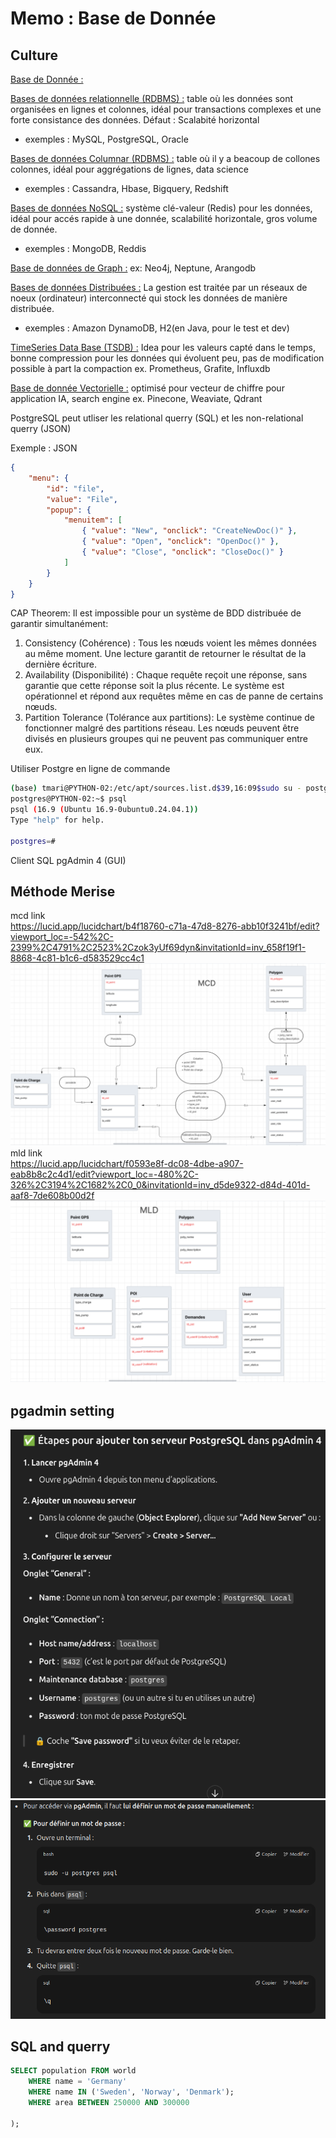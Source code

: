 # Memo : Base de Donnée

## Culture
<ins>Base de Donnée :</ins>


<ins>Bases de données relationnelle (RDBMS) :</ins> table où les données sont organisées en lignes et colonnes, idéal pour transactions complexes et une forte consistance des données. Défaut : Scalabité horizontal
- exemples :   MySQL, PostgreSQL, Oracle

<ins>Bases de données Columnar (RDBMS) :</ins> table où il y a beacoup de collones colonnes, idéal pour aggrégations de lignes, data science
- exemples :   Cassandra, Hbase, Bigquery, Redshift

<ins>Bases de données NoSQL :</ins> système clé-valeur (Redis) pour les données, idéal pour  accés rapide à une donnée, scalabilité horizontale, gros volume de donnée.
 - exemples :   MongoDB, Reddis

<ins> Base de données de Graph :</ins>
ex: Neo4j, Neptune, Arangodb

<ins>Bases de données Distribuées :</ins> La gestion est traitée par un réseaux de noeux (ordinateur) interconnecté qui stock les données de manière distribuée.
 - exemples :   Amazon DynamoDB, H2(en Java, pour le test et dev)


<ins>TimeSeries Data Base (TSDB) :</ins> Idea pour les valeurs capté dans le temps, bonne compression pour les données qui évoluent peu, pas de modification possible à part la compaction ex. Prometheus, Grafite, Influxdb 

<ins>Base de donnée Vectorielle :</ins> optimisé pour vecteur de chiffre pour application IA, search engine  ex. Pinecone, Weaviate, Qdrant

PostgreSQL peut utliser les relational querry (SQL) et les  non-relational querry (JSON)

<div>Exemple : JSON</div> 


```JSON
{
    "menu": {
        "id": "file",
        "value": "File",
        "popup": {
            "menuitem": [
                { "value": "New", "onclick": "CreateNewDoc()" },
                { "value": "Open", "onclick": "OpenDoc()" },
                { "value": "Close", "onclick": "CloseDoc()" }
            ]
        }
    }
}
```
CAP Theorem:
Il est impossible pour un système de BDD distribuée de garantir simultanément:
1. Consistency (Cohérence) : Tous les nœuds voient les mêmes données au même moment. Une lecture garantit de retourner le résultat de la dernière écriture.
2. Availability (Disponibilité) : Chaque requête reçoit une réponse, sans garantie que cette réponse soit la plus récente. Le système est opérationnel et répond aux requêtes même en cas de panne de certains nœuds.
3. Partition Tolerance (Tolérance aux partitions): Le système continue de fonctionner malgré des partitions réseau. Les nœuds peuvent être divisés en plusieurs groupes qui ne peuvent pas communiquer entre eux.

Utiliser Postgre en ligne de commande
```bash
(base) tmari@PYTHON-02:/etc/apt/sources.list.d$39,16:09$sudo su - postgres
postgres@PYTHON-02:~$ psql
psql (16.9 (Ubuntu 16.9-0ubuntu0.24.04.1))
Type "help" for help.

postgres=# 
```

Client SQL pgAdmin 4 (GUI)

## Méthode Merise
mcd link\
https://lucid.app/lucidchart/b4f18760-c71a-47d8-8276-abb10f3241bf/edit?viewport_loc=-542%2C-2399%2C4791%2C2523%2Czok3yUf69dyn&invitationId=inv_658f19f1-8868-4c81-b1c6-d583529cc4c1
![mcd](image-4.png)
mld link\
https://lucid.app/lucidchart/f0593e8f-dc08-4dbe-a907-eab8b8c2c4d1/edit?viewport_loc=-480%2C-326%2C3194%2C1682%2C0_0&invitationId=inv_d5de9322-d84d-401d-aaf8-7de608b00d2f
![mld](image-5.png)


## pgadmin setting
![alt text](image-3.png)
![alt text](image-2.png) 


## SQL and querry
```SQL
SELECT population FROM world
    WHERE name = 'Germany'
    WHERE name IN ('Sweden', 'Norway', 'Denmark');
    WHERE area BETWEEN 250000 AND 300000

); 
```
